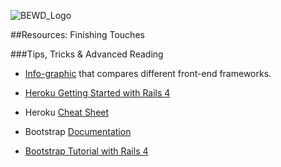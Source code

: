![BEWD_Logo](../assets/BEWD_Logo.png)

##Resources: Finishing Touches

###Tips, Tricks & Advanced Reading


*	[Info-graphic](http://responsive.vermilion.com/compare.php) that compares different front-end frameworks.

* [Heroku Getting Started with Rails 4](https://devcenter.heroku.com/articles/getting-started-with-rails4)

*	Heroku [Cheat Sheet](http://ruten.ca/2012/02/15/heroku-cheatsheet-useful-heroku-commands-reference/)

* Bootstrap [Documentation](http://getbootstrap.com/css)

* [Bootstrap Tutorial with Rails 4](http://rvg.me/2013/11/adding-a-bootstrap-3-layout-to-a-rails-4-project/)